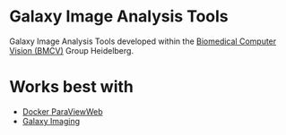 Galaxy Image Analysis Tools
========================


Galaxy Image Analysis Tools developed within the [Biomedical Computer Vision (BMCV)](http://www.bioquant.uni-heidelberg.de/research/groups/biomedical_computer_vision.html) Group Heidelberg.

Works best with
=====================

 * [Docker ParaViewWeb](https://github.com/ThomasWollmann/docker-paraviewweb)
 * [Galaxy Imaging](https://github.com/bgruening/docker-galaxy-imaging)

